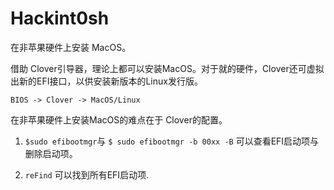 # Hackint0sh

在非苹果硬件上安装 MacOS。

借助 Clover引导器，理论上都可以安装MacOS。对于就的硬件，Clover还可虚拟出新的EFI接口，以供安装新版本的Linux发行版。

`BIOS -> Clover -> MacOS/Linux`

在非苹果硬件上安装MacOS的难点在于 Clover的配置。

1. `$sudo efibootmgr`与 `$ sudo efibootmgr -b 00xx -B` 可以查看EFI启动项与删除启动项。

2. `reFind` 可以找到所有EFI启动项.

